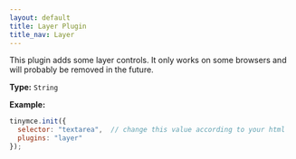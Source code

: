 ```yaml
---
layout: default
title: Layer Plugin
title_nav: Layer
---
```


This plugin adds some layer controls. It only works on some browsers and will probably be removed in the future.

**Type:** `String`

**Example:**

```js
tinymce.init({
  selector: "textarea",  // change this value according to your html
  plugins: "layer"
});
```
